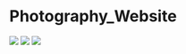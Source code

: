 # Photography_Website
![](https://i.imgur.com/TnHUpVo.png)
![](https://i.imgur.com/7o0H0sj.png)
![](https://i.imgur.com/qPpIzxu.png)
